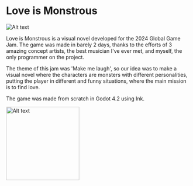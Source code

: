 # Love is Monstrous
<img title="a title" alt="Alt text" src="https://img.itch.zone/aW1nLzE4MjExMzIzLnBuZw==/original/ehy%2B0X.png">
<p>Love is Monstrous is a visual novel developed for the 2024 Global Game Jam. The game was made in barely 2 days, thanks to the efforts of 3 amazing concept artists, the best musician I've ever met, and myself, the only programmer on the project.</p>

<p>The theme of this jam was 'Make me laugh', so our idea was to make a visual novel where the characters are monsters with different personalities, putting the player in different and funny situations, where the main mission is to find love.</p>

<p>The game was made from scratch in Godot 4.2 using Ink.</p>
<a href="https://danule222.itch.io/loveismonstrous"><img title="a title" alt="Alt text" width="200px" src="https://static.itch.io/images/badge-color.svg"></a>
